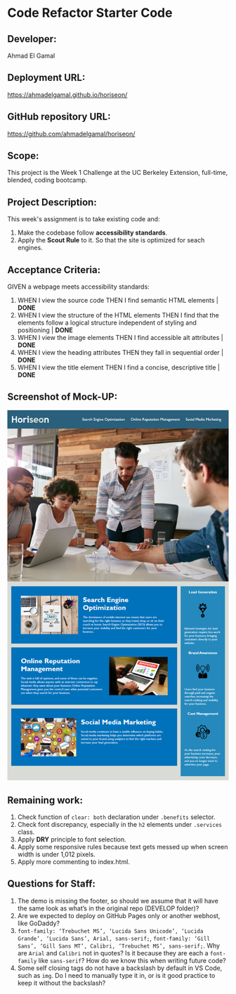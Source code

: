 # Code Refactor Starter Code

## Developer:
Ahmad El Gamal

## Deployment URL:
https://ahmadelgamal.github.io/horiseon/

## GitHub repository URL:
https://github.com/ahmadelgamal/horiseon/

## Scope:
This project is the Week 1 Challenge at the UC Berkeley Extension, full-time, blended, coding bootcamp.

## Project Description:
This week's assignment is to take existing code and:
1. Make the codebase follow **accessibility standards**.
2. Apply the **Scout Rule** to it.
So that the site is optimized for seach engines.

## Acceptance Criteria:
GIVEN a webpage meets accessibility standards:
1. WHEN I view the source code
   THEN I find semantic HTML elements | **DONE**
2. WHEN I view the structure of the HTML elements
   THEN I find that the elements follow a logical structure independent of styling and positioning | **DONE**
3. WHEN I view the image elements
   THEN I find accessible alt attributes | **DONE**
4. WHEN I view the heading attributes
   THEN they fall in sequential order | **DONE**
5. WHEN I view the title element
   THEN I find a concise, descriptive title | **DONE**

## Screenshot of Mock-UP:
![Screenshot of Mock-Up](./assets/images/01-html-css-git-homework-demo.png)

## Remaining work:
1. Check function of `clear: both` declaration under `.benefits` selector.
1. Check font discrepancy, especially in the `h2` elements under `.services` class.
1. Apply **DRY** principle to font selection.
1. Apply some responsive rules because text gets messed up when screen width is under 1,012 pixels.
1. Apply more commenting to index.html.

## Questions for Staff:
1. The demo is missing the footer, so should we assume that it will have the same look as what’s in the original repo (DEVELOP folder)?
1. Are we expected to deploy on GitHub Pages only or another webhost, like GoDaddy?
1. `font-family: ‘Trebuchet MS’, ‘Lucida Sans Unicode’, ‘Lucida Grande’, ‘Lucida Sans’, Arial, sans-serif;`, `font-family: ‘Gill Sans’, ‘Gill Sans MT’, Calibri, ‘Trebuchet MS’, sans-serif;`. Why are `Arial` and `Calibri` not in quotes? Is it because they are each a `font-family` like `sans-serif`? How do we know this when writing future code?
1. Some self closing tags do not have a backslash by default in VS Code, such as `img`. Do I need to manually type it in, or is it good practice to keep it without the backslash?